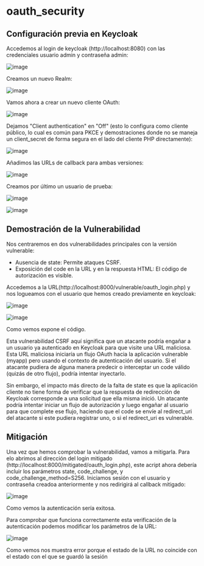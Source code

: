 # oauth_security

## Configuración previa en Keycloak

Accedemos al login de keycloak (http://localhost:8080) con las credenciales usuario admin y contraseña admin:

![image](https://github.com/user-attachments/assets/84c9be3f-2695-41cf-aff6-9ecc9d020b61)

Creamos un nuevo Realm:

![image](https://github.com/user-attachments/assets/2afe3978-05c5-4193-9e5c-84088baa595b)

Vamos ahora a crear un nuevo cliente OAuth:

![image](https://github.com/user-attachments/assets/7dd9767b-84c5-4fe9-886d-938d5fc8b98d)

Dejamos "Client authentication" en "Off" (esto lo configura como cliente público, lo cual es común para PKCE y demostraciones donde no se maneja un client_secret de forma segura en el lado del cliente PHP directamente):

![image](https://github.com/user-attachments/assets/a925ee9b-5fd4-45b0-8d1d-b29dc29625e8)

Añadimos las URLs de callback para ambas versiones:

![image](https://github.com/user-attachments/assets/8379ba6e-d20b-4e2c-a571-b7d6890a5398)

Creamos por último un usuario de prueba:

![image](https://github.com/user-attachments/assets/17a471f2-3d2e-40d0-a540-d9cb0cbb60f8)

![image](https://github.com/user-attachments/assets/525b0600-be17-4a04-9bb4-eb157100dae0)

## Demostración de la Vulnerabilidad

Nos centraremos en dos vulnerabilidades principales con la versión vulnerable:

- Ausencia de state: Permite ataques CSRF.
- Exposición del code en la URL y en la respuesta HTML: El código de autorización es visible.

Accedemos a la URL(http://localhost:8000/vulnerable/oauth_login.php) y nos logueamos con el usuario que hemos creado previamente en keycloak:

![image](https://github.com/user-attachments/assets/836d61b3-96bc-4258-8d18-aea5044ed559)

![image](https://github.com/user-attachments/assets/1152dedc-2389-4a04-bc02-0e12c1256a11)

Como vemos expone el código.

Esta vulnerabilidad CSRF aquí significa que un atacante podría engañar a un usuario ya autenticado en Keycloak para que visite una URL maliciosa. Esta URL maliciosa iniciaría un flujo OAuth hacia la aplicación vulnerable (myapp) pero usando el contexto de autenticación del usuario. Si el atacante pudiera de alguna manera predecir o interceptar un code válido (quizás de otro flujo), podría intentar inyectarlo.

Sin embargo, el impacto más directo de la falta de state es que la aplicación cliente no tiene forma de verificar que la respuesta de redirección de Keycloak corresponde a una solicitud que ella misma inició. Un atacante podría intentar iniciar un flujo de autorización y luego engañar al usuario para que complete ese flujo, haciendo que el code se envíe al redirect_uri del atacante si este pudiera registrar uno, o si el redirect_uri es vulnerable.

## Mitigación

Una vez que hemos comprobar la vulnerabilidad, vamos a mitigarla. Para elo abrimos al dirección del login mitigado (http://localhost:8000/mitigated/oauth_login.php), este acript ahora debería incluir los parámetros state, code_challenge, y code_challenge_method=S256. Iniciamos sesión con el usuario y contraseña creadoa anteriormente y nos redirigirá al callback mitigado:

![image](https://github.com/user-attachments/assets/1dfc2f62-1c7a-495c-9d31-88a4790bfee1)

Como vemos la autenticación sería exitosa.

Para comprobar que funciona correctamente esta verificación de la autenticación podemos modificar los parámetros de la URL:

![image](https://github.com/user-attachments/assets/8e247d18-f270-4265-8db2-add7c29b65d4)

Como vemos nos muestra error porque el estado de la URL no coincide con el estado con el que se guardó la sesión
